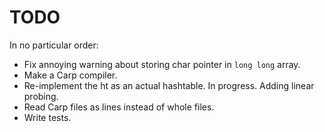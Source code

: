 # TODO

In no particular order:

* Fix annoying warning about storing char pointer in `long long` array.
* Make a Carp compiler.
* Re-implement the ht as an actual hashtable. In progress. Adding linear probing.
* Read Carp files as lines instead of whole files.
* Write tests.